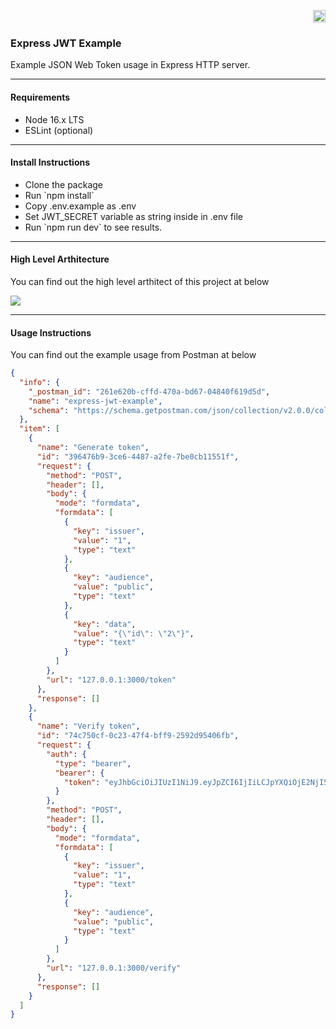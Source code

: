 <p align="right"><a href="https://github.com/enesthedev/express-jwt-example/blob/master/README_TR.md" title="Bu sayfayı Türkçe olarak görüntüle" target="_blank"><img height="20" src="https://github.com/enesthedev/art/blob/master/see-at-turkish.ico"/></a></p>

<main align="left">
    <h3>Express JWT Example</h3>
    <p>Example JSON Web Token usage in Express HTTP server.</p>
    <hr />
    <h4>Requirements</h4>
    <ul>
        <li>Node 16.x LTS</li>
        <li>ESLint (optional)</li>
    </ul>
    <hr/>
    <h4>Install Instructions</h4>
    <ul>
        <li>Clone the package</li>
        <li>Run `npm install`</li>
        <li>Copy .env.example as .env</li>
        <li>Set JWT_SECRET variable as string inside in .env file</li>
        <li>Run `npm run dev` to see results.</li>
    </ul>
    <hr/>
    <h4>High Level Arthitecture</h4>
    <p>You can find out the high level arthitect of this project at below</p>
    <img src="https://user-images.githubusercontent.com/16338242/198821076-644d2ba5-f0cc-4b4e-ba00-234a1875a64e.png"/>
    <hr/>
    <h4>Usage Instructions</h4>
    <p>You can find out the example usage from Postman at below</p>
</main>
   
```json
{
  "info": {
    "_postman_id": "261e620b-cffd-470a-bd67-04840f619d5d",
    "name": "express-jwt-example",
    "schema": "https://schema.getpostman.com/json/collection/v2.0.0/collection.json"
  },
  "item": [
    {
      "name": "Generate token",
      "id": "396476b9-3ce6-4487-a2fe-7be0cb11551f",
      "request": {
        "method": "POST",
        "header": [],
        "body": {
          "mode": "formdata",
          "formdata": [
            {
              "key": "issuer",
              "value": "1",
              "type": "text"
            },
            {
              "key": "audience",
              "value": "public",
              "type": "text"
            },
            {
              "key": "data",
              "value": "{\"id\": \"2\"}",
              "type": "text"
            }
          ]
        },
        "url": "127.0.0.1:3000/token"
      },
      "response": []
    },
    {
      "name": "Verify token",
      "id": "74c750cf-0c23-47f4-bff9-2592d95406fb",
      "request": {
        "auth": {
          "type": "bearer",
          "bearer": {
            "token": "eyJhbGciOiJIUzI1NiJ9.eyJpZCI6IjIiLCJpYXQiOjE2NjI5MTA4MjYsImlzcyI6IjEiLCJhdWQiOiJwdWJsaWMiLCJleHAiOjE2NjI5MTgwMjZ9.hpG2XFXxp4wlg0MuGWAZde_yjBJfm_0Q_Eu0bukQWDs"
          }
        },
        "method": "POST",
        "header": [],
        "body": {
          "mode": "formdata",
          "formdata": [
            {
              "key": "issuer",
              "value": "1",
              "type": "text"
            },
            {
              "key": "audience",
              "value": "public",
              "type": "text"
            }
          ]
        },
        "url": "127.0.0.1:3000/verify"
      },
      "response": []
    }
  ]
}
```
